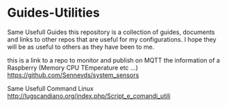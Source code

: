 # Guides-Utilities
Same Usefull Guides
this repository is a collection of guides, documents and links to other repos that are useful for my configurations.
I hope they will be as useful to others as they have been to me.

this is a link to a repo to monitor and publish on MQTT the information of a Raspberry 
(Memory CPU TEmperature etc ...)
https://github.com/Sennevds/system_sensors

Same Usefull Command Linux
http://lugscandiano.org/index.php/Script_e_comandi_utili
